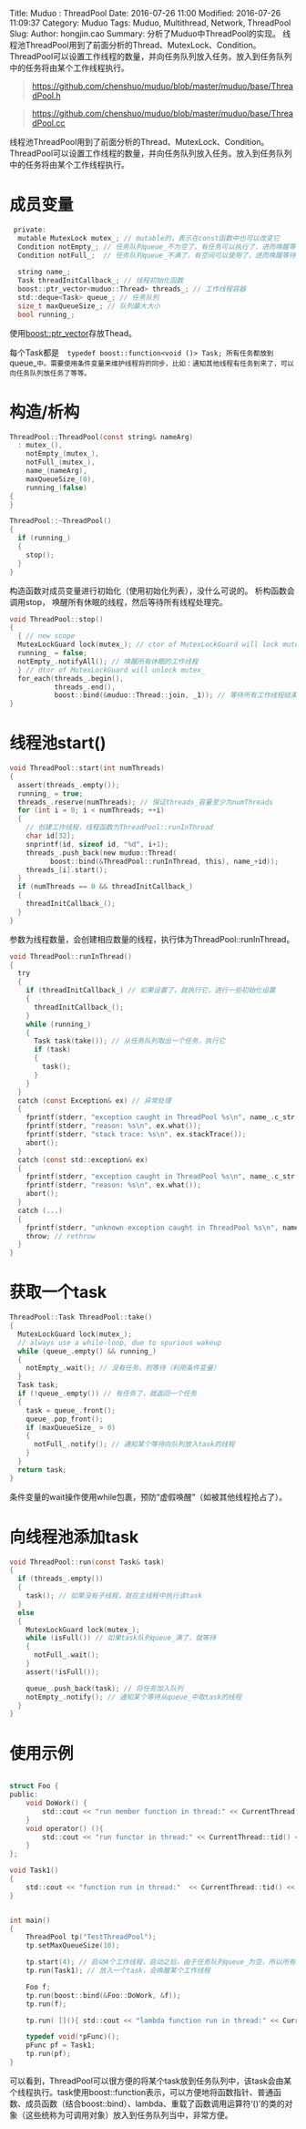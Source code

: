 Title: Muduo : ThreadPool 
Date: 2016-07-26 11:00
Modified: 2016-07-26 11:09:37
Category: Muduo 
Tags: Muduo, Multithread, Network, ThreadPool 
Slug: 
Author: hongjin.cao 
Summary: 分析了Muduo中ThreadPool的实现。 线程池ThreadPool用到了前面分析的Thread、MutexLock、Condition。ThreadPool可以设置工作线程的数量，并向任务队列放入任务。放入到任务队列中的任务将由某个工作线程执行。

> https://github.com/chenshuo/muduo/blob/master/muduo/base/ThreadPool.h

> https://github.com/chenshuo/muduo/blob/master/muduo/base/ThreadPool.cc

线程池ThreadPool用到了前面分析的Thread、MutexLock、Condition。ThreadPool可以设置工作线程的数量，并向任务队列放入任务。放入到任务队列中的任务将由某个工作线程执行。

# 成员变量

```c
 private:
  mutable MutexLock mutex_; // mutable的，表示在const函数中也可以改变它
  Condition notEmpty_; // 任务队列queue_不为空了，有任务可以执行了，进而唤醒等待的线程
  Condition notFull_;  // 任务队列queue_不满了，有空间可以使用了，进而唤醒等待的线程
  
  string name_;
  Task threadInitCallback_; // 线程初始化函数
  boost::ptr_vector<muduo::Thread> threads_; // 工作线程容器
  std::deque<Task> queue_; // 任务队列
  size_t maxQueueSize_; // 队列最大大小
  bool running_;
```

使用[boost::ptr_vector](http://www.boost.org/doc/libs/1_61_0/libs/ptr_container/doc/ptr_container.html)存放Thead。

每个Task都是`  typedef boost::function<void ()> Task; 所有任务都放到`queue_`中。需要使用条件变量来维护线程将的同步，比如：通知其他线程有任务到来了，可以向任务队列放任务了等等。
`
# 构造/析构
```c
ThreadPool::ThreadPool(const string& nameArg)
  : mutex_(),
    notEmpty_(mutex_),
    notFull_(mutex_),
    name_(nameArg),
    maxQueueSize_(0),
    running_(false)
{
}

ThreadPool::~ThreadPool()
{
  if (running_)
  {
    stop();
  }
}
```
构造函数对成员变量进行初始化（使用初始化列表），没什么可说的。
析构函数会调用stop， 唤醒所有休眠的线程，然后等待所有线程处理完。
```c
void ThreadPool::stop()
{
  { // new scope
  MutexLockGuard lock(mutex_); // ctor of MutexLockGuard will lock mutex_
  running_ = false;
  notEmpty_.notifyAll(); // 唤醒所有休眠的工作线程
  } // dtor of MutexLockGuard will unlock mutex_
  for_each(threads_.begin(),
           threads_.end(),
           boost::bind(&muduo::Thread::join, _1)); // 等待所有工作线程结束
}
```

# 线程池start()

```c
void ThreadPool::start(int numThreads)
{
  assert(threads_.empty());
  running_ = true;
  threads_.reserve(numThreads); // 保证threads_容量至少为numThreads
  for (int i = 0; i < numThreads; ++i)
  {
    // 创建工作线程，线程函数为ThreadPool::runInThread
    char id[32];
    snprintf(id, sizeof id, "%d", i+1);
    threads_.push_back(new muduo::Thread(
          boost::bind(&ThreadPool::runInThread, this), name_+id));
    threads_[i].start();
  }
  if (numThreads == 0 && threadInitCallback_)
  {
    threadInitCallback_();
  }
}
```
参数为线程数量，会创建相应数量的线程，执行体为ThreadPool::runInThread。


```c
void ThreadPool::runInThread()
{
  try
  {
    if (threadInitCallback_) // 如果设置了，就执行它，进行一些初始化设置
    {
      threadInitCallback_();
    }
    while (running_)
    {
      Task task(take()); // 从任务队列取出一个任务，执行它
      if (task)
      {
        task();
      }
    }
  }
  catch (const Exception& ex) // 异常处理
  {
    fprintf(stderr, "exception caught in ThreadPool %s\n", name_.c_str());
    fprintf(stderr, "reason: %s\n", ex.what());
    fprintf(stderr, "stack trace: %s\n", ex.stackTrace());
    abort();
  }
  catch (const std::exception& ex)
  {
    fprintf(stderr, "exception caught in ThreadPool %s\n", name_.c_str());
    fprintf(stderr, "reason: %s\n", ex.what());
    abort();
  }
  catch (...)
  {
    fprintf(stderr, "unknown exception caught in ThreadPool %s\n", name_.c_str());
    throw; // rethrow
  }
}
```
# 获取一个task
```c
ThreadPool::Task ThreadPool::take()
{
  MutexLockGuard lock(mutex_);
  // always use a while-loop, due to spurious wakeup
  while (queue_.empty() && running_)
  {
    notEmpty_.wait(); // 没有任务，则等待（利用条件变量）
  }
  Task task;
  if (!queue_.empty()) // 有任务了，就返回一个任务
  {
    task = queue_.front();
    queue_.pop_front();
    if (maxQueueSize_ > 0)
    {
      notFull_.notify(); // 通知某个等待向队列放入task的线程
    }
  }
  return task;
}
```
条件变量的wait操作使用while包裹，预防“虚假唤醒”（如被其他线程抢占了）。

# 向线程池添加task

```c
void ThreadPool::run(const Task& task)
{
  if (threads_.empty())
  {
    task(); // 如果没有子线程，就在主线程中执行该task
  }
  else
  {
    MutexLockGuard lock(mutex_);
    while (isFull()) // 如果task队列queue_满了，就等待
    {
      notFull_.wait();
    }
    assert(!isFull());

    queue_.push_back(task); // 将任务加入队列
    notEmpty_.notify(); // 通知某个等待从queue_中取task的线程
  }
}
```

# 使用示例

```c

struct Foo {
public:
    void DoWork() {
        std::cout << "run member function in thread:" << CurrentThread::tid() << std::endl;
    }
    void operator() (){
        std::cout << "run functor in thread:" << CurrentThread::tid() << std::endl;
    }
};

void Task1()
{
    std::cout << "function run in thread:"  << CurrentThread::tid() << std::endl;
}


int main()
{
    ThreadPool tp("TestThreadPool");
    tp.setMaxQueueSize(10);

    tp.start(4); // 启动4个工作线程，启动之后，由于任务队列queue_为空，所以所有工作线程都休眠了
    tp.run(Task1); // 放入一个task，会唤醒某个工作线程

    Foo f;
    tp.run(boost::bind(&Foo::DoWork, &f));
    tp.run(f);

    tp.run( [](){ std::cout << "lambda function run in thread:" << CurrentThread::tid() << std::endl; });

    typedef void(*pFunc)();
    pFunc pf = Task1;
    tp.run(pf);
}
```

可以看到，ThreadPool可以很方便的将某个task放到任务队列中，该task会由某个线程执行。task使用boost::function表示，可以方便地将函数指针、普通函数、成员函数（结合boost::bind）、lambda、重载了函数调用运算符‘()’的类的对象（这些统称为可调用对象）放入到任务队列当中，非常方便。
